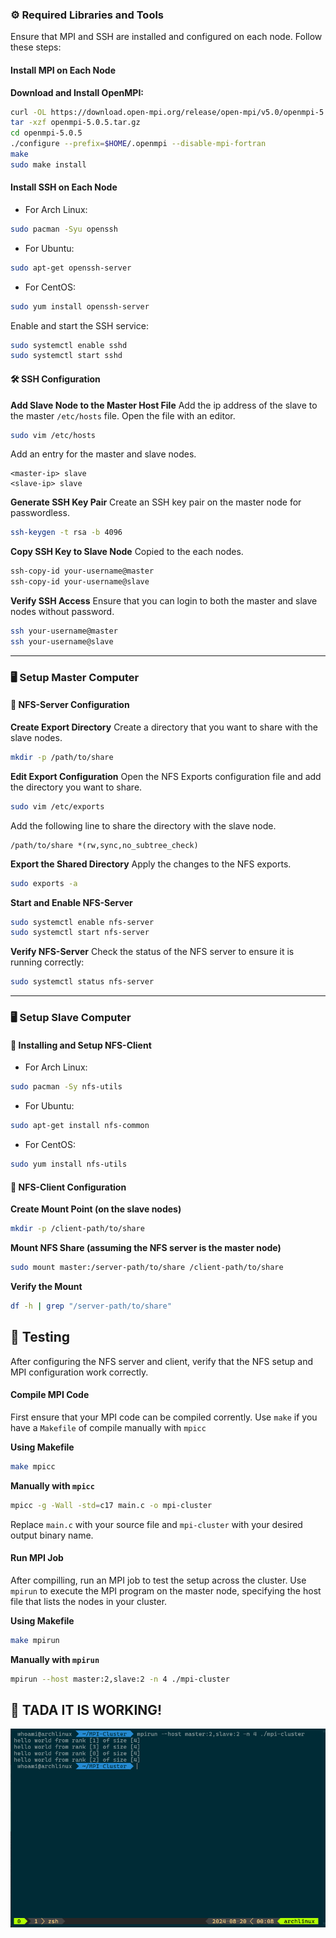 
### ⚙️ Required Libraries and Tools
Ensure that MPI and SSH are installed and configured on each node. Follow these steps:

#### Install MPI on Each Node

**Download and Install OpenMPI:**
```bash
curl -OL https://download.open-mpi.org/release/open-mpi/v5.0/openmpi-5.0.5.tar.gz
tar -xzf openmpi-5.0.5.tar.gz
cd openmpi-5.0.5
./configure --prefix=$HOME/.openmpi --disable-mpi-fortran
make
sudo make install
```

#### Install SSH on Each Node
- For Arch Linux:
```bash
sudo pacman -Syu openssh
```

- For Ubuntu:
```bash
sudo apt-get openssh-server
```

- For CentOS:
```bash
sudo yum install openssh-server
```

Enable and start the SSH service:
```bash
sudo systemctl enable sshd
sudo systemctl start sshd
```

#### 🛠️ SSH Configuration
**Add Slave Node to the Master Host File**
Add the ip address of the slave to the master `/etc/hosts` file. Open the file with an editor.
```bash
sudo vim /etc/hosts
```
Add an entry for the master and slave nodes.
```
<master-ip> slave
<slave-ip> slave
```

**Generate SSH Key Pair**
Create an SSH key pair on the master node for passwordless.
```bash
ssh-keygen -t rsa -b 4096
```

**Copy SSH Key to Slave Node**
Copied to the each nodes.
```bash
ssh-copy-id your-username@master
ssh-copy-id your-username@slave
```

**Verify SSH Access**
Ensure that you can login to both the master and slave nodes without password.
```bash
ssh your-username@master
ssh your-username@slave
```

---
### 🖥️ Setup Master Computer
#### 📂 NFS-Server Configuration
**Create Export Directory**
Create a directory that you want to share with the slave nodes.
```bash
mkdir -p /path/to/share
```

**Edit Export Configuration**
Open the NFS Exports configuration file and add the directory you want to share.
```bash
sudo vim /etc/exports
```
Add the following line to share the directory with the slave node.
```
/path/to/share *(rw,sync,no_subtree_check)
```

**Export the Shared Directory**
Apply the changes to the NFS exports.
```bash
sudo exports -a
```

**Start and Enable NFS-Server**
```bash
sudo systemctl enable nfs-server
sudo systemctl start nfs-server
```

**Verify NFS-Server**
Check the status of the NFS server to ensure it is running correctly:
```bash
sudo systemctl status nfs-server
```

---
### 🖥️ Setup Slave Computer
#### 📃 Installing and Setup NFS-Client
* For Arch Linux:
```bash
sudo pacman -Sy nfs-utils
```

- For Ubuntu:
```bash
sudo apt-get install nfs-common
```

- For CentOS:
```bash
sudo yum install nfs-utils
```
#### 📂 NFS-Client Configuration
**Create Mount Point (on the slave nodes)**
```bash
mkdir -p /client-path/to/share
```

**Mount NFS Share (assuming the NFS server is the master node)**
```bash
sudo mount master:/server-path/to/share /client-path/to/share
```

**Verify the Mount**
```bash
df -h | grep "/server-path/to/share"
```

## 📌 Testing
After configuring the NFS server and client, verify that the NFS setup and MPI configuration work correctly.

#### Compile MPI Code
First ensure that your MPI code can be compiled corrently. Use `make` if you have a `Makefile` of compile manually with `mpicc`

**Using Makefile**
```bash
make mpicc
```
**Manually with `mpicc`**
```bash
mpicc -g -Wall -std=c17 main.c -o mpi-cluster
```
Replace `main.c` with your source file and `mpi-cluster` with your desired output binary name.

#### Run MPI Job
After compilling, run an MPI job to test the setup across the cluster.
Use `mpirun` to execute the MPI program on the master node, specifying the host file that lists the nodes in your cluster.

**Using Makefile**
```bash
make mpirun
```
**Manually with `mpirun`**
```bash
mpirun --host master:2,slave:2 -n 4 ./mpi-cluster
```

## 🎉 TADA IT IS WORKING!
![mpirun_job](images/4.png)
